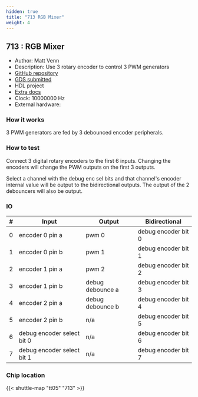 ```yaml
---
hidden: true
title: "713 RGB Mixer"
weight: 4
---
```


## 713 : RGB Mixer

* Author: Matt Venn
* Description: Use 3 rotary encoder to control 3 PWM generators
* [GitHub repository](https://github.com/mattvenn/tt04-rgb-mixer)
* [GDS submitted](https://github.com/mattvenn/tt04-rgb-mixer/actions/runs/6533065060)
* HDL project
* [Extra docs]()
* Clock: 10000000 Hz
* External hardware: 



### How it works

3 PWM generators are fed by 3 debounced encoder peripherals.


### How to test

Connect 3 digital rotary encoders to the first 6 inputs. Changing the encoders will change the PWM outputs on the first 3 outputs.

Select a channel with the debug enc sel bits and that channel's encoder internal value will be output to the bidirectional outputs.
The output of the 2 debouncers will also be output.


### IO

| # | Input        | Output       | Bidirectional      |
|---|--------------|--------------| -------------------|
| 0 | encoder 0 pin a  | pwm 0 | debug encoder bit 0 |
| 1 | encoder 0 pin b  | pwm 1 | debug encoder bit 1 |
| 2 | encoder 1 pin a  | pwm 2 | debug encoder bit 2 |
| 3 | encoder 1 pin b  | debug debounce a | debug encoder bit 3 |
| 4 | encoder 2 pin a  | debug debounce b | debug encoder bit 4 |
| 5 | encoder 2 pin b  | n/a | debug encoder bit 5 |
| 6 | debug encoder select bit 0  | n/a | debug encoder bit 6 |
| 7 | debug encoder select bit 1  | n/a | debug encoder bit 7 |

### Chip location

{{< shuttle-map "tt05" "713" >}}
